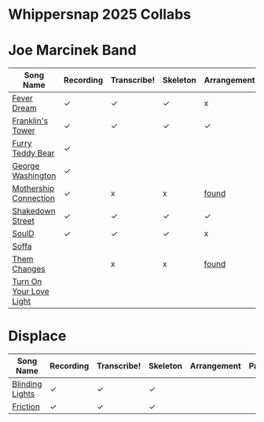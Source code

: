# Whippersnap 2025 Collabs

# Joe Marcinek Band

| Song Name              | Recording | Transcribe! | Skeleton | Arrangement | Parts |
|-----------------------|-----------|------------|----------|-------------|-------|
| [Fever Dream](https://open.spotify.com/track/1orFSqPEGF5LrnP3PcKRGD?si=ea2b0f0007ec419d)           | ✓        | ✓          | ✓        | x           | [✓](./joe%20marcinek%20band/fever%20dream/Fever%20Dream%20-%20Joe%20Marcinek%20Band.pdf)      |
| [Franklin's Tower](https://open.spotify.com/track/3PgIhd4XmwtmV2XGU5qhzZ?si=ec0c3aac23114409)      | ✓         | ✓          | ✓        | ✓           | [✓](./joe%20marcinek%20band/franklins%20tower/pdf/Franklin%27s%20Tower%20-%20Grateful%20Dead.pdf)      |
| [Furry Teddy Bear](https://open.spotify.com/track/4ATfpfAcQYzhF0Nu8Tmyhz?si=7c718132c1d742e4)      | ✓         |            |          |             |       |
| [George Washington](https://open.spotify.com/track/0Hz1ZDCYv8l74c3McEK2wR?si=e23782b5b56d4a67)     | ✓         |            |          |             |       |
| [Mothership Connection](https://open.spotify.com/track/7rLAPi81R7qlVqgXfykdEL?si=694ec118393e4404) | ✓         | x          | x         | [found](https://musescore.com/user/39593079/scores/19210966)       | [✓](./joe%20marcinek%20band/mothership%20connection/Mothership%20Connection%20-%20Parliament.pdf)      |
| [Shakedown Street](https://open.spotify.com/track/0Hz1ZDCYv8l74c3McEK2wR?si=e23782b5b56d4a67)      | ✓         | ✓          | ✓        | ✓           | [✓](./joe%20marcinek%20band/shakedown%20street/pdf/Shakedown%20Street%20-%20Grateful%20Dead.pdf)      |
| [SoulD](https://open.spotify.com/track/5hkYGIonGosVJhXvQQaJNP?si=ca31e171709e44d1)                 | ✓         | ✓          | ✓        | x           | [✓](./joe%20marcinek%20band/sould/SoulD%20-%20Joe%20Marcinek%20Band.pdf)      |
| [Soffa](https://open.spotify.com/track/3zoSvbXWXj0945lYBHKS0c?si=e850348275d64612)                 |          |           |         |             |       |
| [Them Changes](https://open.spotify.com/track/0WoOHWp82bWaFBwrox1oGA?si=5d37c10280994d38)          |           | x          | x        | [found](https://garybadger.com/wp-content/uploads/2020/12/buddy-miles-them-changes-trumpet-tenor-sax-trombone.pdf)       | [✓](./joe%20marcinek%20band/them%20changes/Them%20Changes%20-%20Buddy%20Miles.pdf)     |
| [Turn On Your Love Light](https://open.spotify.com/track/4XO4pQpx4lpKgbWMgbsQRK?si=c42a09a39e624e0f) |           |            |          |             |       |

# Displace

| Song Name              | Recording | Transcribe! | Skeleton | Arrangement | Parts |
|-----------------------|-----------|------------|----------|-------------|-------|
| [Blinding Lights](https://open.spotify.com/track/0VjIjW4GlUZAMYd2vXMi3b?si=c87fd50f107346d2)       | ✓         | ✓          | ✓        |             |       |
| [Friction](https://open.spotify.com/track/1FZwzKrwlBgIl4ARmQarGr?si=8cb3aea5c03f4128)              | ✓         | ✓          | ✓        |             |       |
